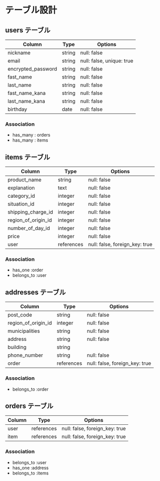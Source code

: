 # テーブル設計

## users テーブル

| Column             | Type   | Options                  |
| ------------------ | ------ | ------------------------ |
| nickname           | string | null: false              |
| email              | string | null: false, unique: true|
| encrypted_password | string | null: false              |
| fast_name          | string | null: false              |
| last_name          | string | null: false              |
| fast_name_kana     | string | null: false              |
| last_name_kana     | string | null: false              |
| birthday           | date   | null: false              |

### Association

- has_many : orders
- has_many : items

## items テーブル

| Column              | Type       | Options                        |
| ------------------- | ---------  | ------------------------------ |
| product_name        | string     | null: false                    |
| explanation         | text       | null: false                    |
| category_id         | integer    | null: false                    |
| situation_id        | integer    | null: false                    |
| shipping_charge_id  | integer    | null: false                    |
| region_of_origin_id | integer    | null: false                    |
| number_of_day_id    | integer    | null: false                    |
| price               | integer    | null: false                    |
| user                | references | null: false, foreign_key: true |

### Association

- has_one :order
- belongs_to :user


## addresses テーブル

| Column               | Type       | Options                        |
| -------------------  | ---------- | ------------------------------ |
| post_code            | string     | null: false                    |
| region_of_origin_id  | integer    | null: false                    |
| municipalities       | string     | null: false                    |
| address              | string     | null: false                    |
| building             | string     |                                |
| phone_number         | string     | null: false                    |
| order                | references | null: false, foreign_key: true |


### Association
- belongs_to :order

## orders テーブル

| Column     | Type       | Options                        |
| ---------  | ---------- | ------------------------------ |
| user       | references | null: false, foreign_key: true |
| item       | references | null: false, foreign_key: true |

### Association

- belongs_to :user
- has_one :address
- belongs_to :items

